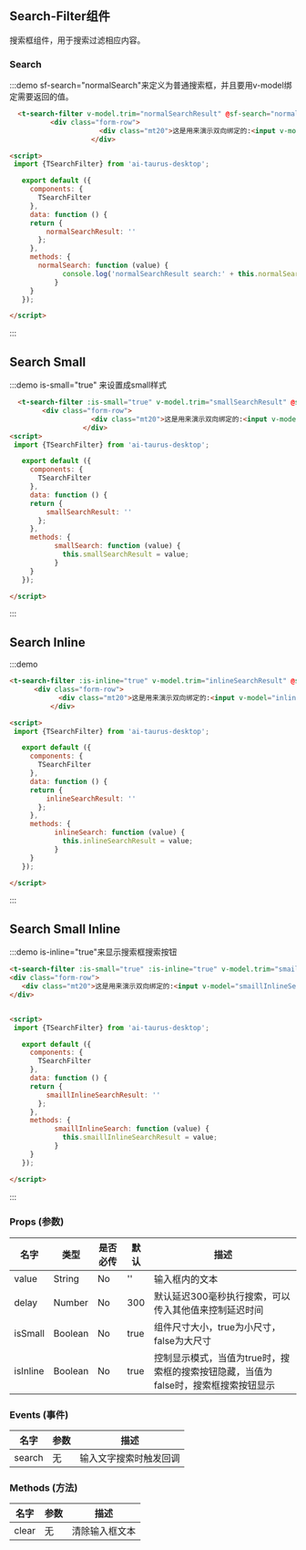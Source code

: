 <script>
 import {TSearchFilter} from 'ai-taurus-desktop';

   export default ({
     components: {
       TSearchFilter
     },
     data: function () {
     return {
         normalSearchResult: '',
         smallSearchResult: '',
         inlineSearchResult: '',
         smaillInlineSearchResult: ''
       };
     },
     methods: {
       normalSearch: function (value) {
             console.log('normalSearchResult search:' + this.normalSearchResult);
           },
           smallSearch: function (value) {
             this.smallSearchResult = value;
           },
           inlineSearch: function (value) {
             this.inlineSearchResult = value;
           },
           smaillInlineSearch: function (value) {
             this.smaillInlineSearchResult = value;
           }
     }
   });

</script>

## Search-Filter组件

搜索框组件，用于搜索过滤相应内容。

### Search

:::demo sf-search="normalSearch"来定义为普通搜索框，并且要用v-model绑定需要返回的值。

```html
  <t-search-filter v-model.trim="normalSearchResult" @sf-search="normalSearch"></t-search-filter>
          <div class="form-row">
                      <div class="mt20">这是用来演示双向绑定的:<input v-model="normalSearchResult"></div>
                    </div>

<script>
 import {TSearchFilter} from 'ai-taurus-desktop';

   export default ({
     components: {
       TSearchFilter
     },
     data: function () {
     return {
         normalSearchResult: ''
       };
     },
     methods: {
       normalSearch: function (value) {
             console.log('normalSearchResult search:' + this.normalSearchResult);
           }
     }
   });

</script>
```
:::

## Search Small

:::demo is-small="true" 来设置成small样式

```html
  <t-search-filter :is-small="true" v-model.trim="smallSearchResult" @sf-search="smallSearch"></t-search-filter>
        <div class="form-row">
                    <div class="mt20">这是用来演示双向绑定的:<input v-model="smallSearchResult"></div>
                  </div>
<script>
 import {TSearchFilter} from 'ai-taurus-desktop';

   export default ({
     components: {
       TSearchFilter
     },
     data: function () {
     return {
         smallSearchResult: ''
       };
     },
     methods: {
           smallSearch: function (value) {
             this.smallSearchResult = value;
           }
     }
   });

</script>
```
:::

## Search Inline

:::demo

```html
<t-search-filter :is-inline="true" v-model.trim="inlineSearchResult" @sf-search="inlineSearch"></t-search-filter>
      <div class="form-row">
            <div class="mt20">这是用来演示双向绑定的:<input v-model="inlineSearchResult"></div>
          </div>

<script>
 import {TSearchFilter} from 'ai-taurus-desktop';

   export default ({
     components: {
       TSearchFilter
     },
     data: function () {
     return {
         inlineSearchResult: ''
       };
     },
     methods: {
           inlineSearch: function (value) {
             this.inlineSearchResult = value;
           }
     }
   });

</script>
```
:::


## Search Small Inline

:::demo is-inline="true"来显示搜索框搜索按钮

```html
<t-search-filter :is-small="true" :is-inline="true" v-model.trim="smaillInlineSearchResult" @sf-search="smaillInlineSearch"></t-search-filter>
<div class="form-row">
   <div class="mt20">这是用来演示双向绑定的:<input v-model="smaillInlineSearchResult"></div>
</div>


<script>
 import {TSearchFilter} from 'ai-taurus-desktop';

   export default ({
     components: {
       TSearchFilter
     },
     data: function () {
     return {
         smaillInlineSearchResult: ''
       };
     },
     methods: {
           smaillInlineSearch: function (value) {
             this.smaillInlineSearchResult = value;
           }
     }
   });

</script>
```
:::

### Props (参数)

| 名字 | 类型 | 是否必传 | 默认 | 描述 |
| --- | --- | --- | --- | --- |
| value | String | No | '' | 输入框内的文本 |
| delay | Number | No | 300 | 默认延迟300毫秒执行搜索，可以传入其他值来控制延迟时间 |
| isSmall | Boolean | No  | true | 组件尺寸大小，true为小尺寸，false为大尺寸 |
| isInline | Boolean | No | true | 控制显示模式，当值为true时，搜索框的搜索按钮隐藏，当值为false时，搜索框搜索按钮显示 |

### Events (事件)

| 名字 | 参数 | 描述 |
| --- | --- | --- |
| search | 无 | 输入文字搜索时触发回调 |

### Methods (方法)

| 名字 | 参数 | 描述 |
| --- | ---| --- |
| clear |无| 清除输入框文本 |
